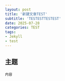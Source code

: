 ```yaml
---
layout: post
title: '新建文章TEST'
subtitle: 'TESTESTTESTEST'
date: 2025-07-28
categories: TEST
tags: 
- Jekyll 
- test
---
```


## 主题
`内容`